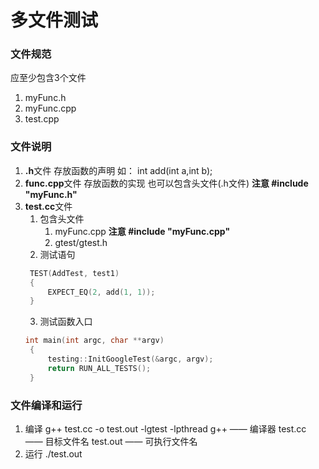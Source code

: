 # 多文件测试

### 文件规范
应至少包含3个文件
1. myFunc.h
2. myFunc.cpp
3. test.cpp

### 文件说明
1. **.h**文件
   存放函数的声明
   如：
   int add(int a,int b);
2. **func.cpp**文件
   存放函数的实现 也可以包含头文件(.h文件) **注意 #include "myFunc.h"**
3. **test.cc**文件
   1. 包含头文件
      1. myFunc.cpp  **注意 #include "myFunc.cpp"**
      2. gtest/gtest.h
   2. 测试语句
   ```cpp
    TEST(AddTest, test1)
    {
        EXPECT_EQ(2, add(1, 1));
    }
    ```
   3. 测试函数入口
   ```cpp
   int main(int argc, char **argv)
    {
        testing::InitGoogleTest(&argc, argv);
        return RUN_ALL_TESTS();
    }
   ```
### 文件编译和运行

1. 编译
   g++ test.cc -o test.out -lgtest -lpthread
   g++ —— 编译器
   test.cc —— 目标文件名
   test.out —— 可执行文件名
2. 运行
   ./test.out